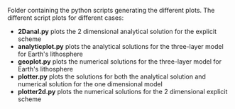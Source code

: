 Folder containing the python scripts generating the different plots. The different script plots for different cases:
* __2Danal.py__
  plots the 2 dimensional analytical solution for the explicit scheme
* __analyticplot.py__
  plots the analytical solutions for the three-layer model for Earth's lithosphere
* __geoplot.py__
  plots the numerical solutions for the three-layer model for Earth's lithosphere
* __plotter.py__
  plots the solutions for both the analytical solution and numerical solution for the one dimensional model
* __plotter2d.py__
  plots the numerical solutions for the 2 dimensional explicit scheme 
